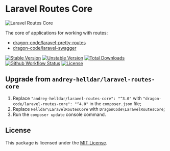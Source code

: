 # Laravel Routes Core

<img src="https://preview.dragon-code.pro/TheDragonCode/routes-core.svg?brand=laravel" alt="Laravel Routes Core"/>

The core of applications for working with routes:

* [dragon-code/laravel-pretty-routes](https://github.com/TheDragonCode/pretty-routes)
* [dragon-code/laravel-swagger](https://github.com/TheDragonCode/laravel-swagger)

[![Stable Version][badge_stable]][link_packagist]
[![Unstable Version][badge_unstable]][link_packagist]
[![Total Downloads][badge_downloads]][link_packagist]
[![Github Workflow Status][badge_build]][link_build]
[![License][badge_license]][link_license]

## Upgrade from `andrey-helldar/laravel-routes-core`

1. Replace `"andrey-helldar/laravel-routes-core": "^3.0"` with `"dragon-code/laravel-routes-core": "^4.0"` in the `composer.json` file;
2. Replace `Helldar\LaravelRoutesCore` with `DragonCode\LaravelRoutesCore`;
3. Run the `composer update` console command.

## License

This package is licensed under the [MIT License](LICENSE).


[badge_build]:      https://img.shields.io/github/workflow/status/TheDragonCode/laravel-routes-core/phpunit?style=flat-square

[badge_downloads]:  https://img.shields.io/packagist/dt/dragon-code/laravel-routes-core.svg?style=flat-square

[badge_license]:    https://img.shields.io/packagist/l/dragon-code/laravel-routes-core.svg?style=flat-square

[badge_stable]:     https://img.shields.io/github/v/release/TheDragonCode/laravel-routes-core?label=stable&style=flat-square

[badge_unstable]:   https://img.shields.io/badge/unstable-dev--master-orange?style=flat-square

[link_build]:       https://github.com/TheDragonCode/laravel-routes-core/actions

[link_license]:     LICENSE

[link_packagist]:   https://packagist.org/packages/dragon-code/laravel-routes-core
